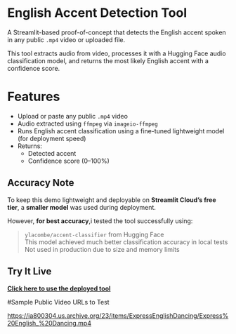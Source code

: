 # English Accent Detection Tool

A Streamlit-based proof-of-concept that detects the English accent spoken in any public `.mp4` video or uploaded file.

This tool extracts audio from video, processes it with a Hugging Face audio classification model, and returns the most likely English accent with a confidence score.

# Features

- Upload or paste any public `.mp4` video
- Audio extracted using `ffmpeg` via `imageio-ffmpeg`
- Runs English accent classification using a fine-tuned lightweight model (for deployment speed)
- Returns:
  - Detected accent
  - Confidence score (0–100%)
  
  
## Accuracy Note

To keep this demo lightweight and deployable on **Streamlit Cloud’s free tier**, a **smaller model** was used during deployment.

However, **for best accuracy**,i tested the tool successfully using:

> `ylacombe/accent-classifier` from Hugging Face  
> This model achieved much better classification accuracy in local tests  
> Not used in production due to size and memory limits

## Try It Live

**[Click here to use the deployed tool](https://accent-detector-bwddix7mhbtwvlheexjdk9.streamlit.app/)**  


#Sample Public Video URLs to Test

https://ia800304.us.archive.org/23/items/ExpressEnglishDancing/Express%20English_%20Dancing.mp4



